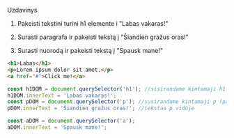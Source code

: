 Uzdavinys

1. Pakeisti tekstini turini h1 elemente i "Labas vakaras!"

2. Surasti paragrafa ir pakeisti tekstą į "Šiandien gražus oras!"

3. Surasti nuorodą ir pakeisti tekstą į "Spausk mane!"

```html
<h1>Labas</h1>
<p>Lorem ipsum dolor sit amet.</p>
<a href="#">Click me!</a>
```

```js
const h1DOM = document.querySelector('h1'); //sisirandame kintamaji h1 (pastraipa)
h1DOM.innerText = 'Labas vakaras!';
const pDOM = document.querySelector('p'); //susirandame kintamaji p (paragrafas)
pDOM.innerText = 'Šiandien gražus oras!'; //tekstas p viduje

const aDOM = document.querySelector('a');
aDOM.innerText = 'Spausk mane!';
```

<!-- document.querySelector();
grazina pirma dokumente easnti elementa, kuris atitinka specifini selectoriu arba

selectoriu grupe
document.querySelectorAll(); -->
